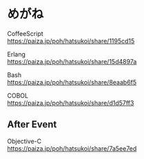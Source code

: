 めがね
======


CoffeeScript  
https://paiza.jp/poh/hatsukoi/share/1195cd15  
  
  
Erlang  
https://paiza.jp/poh/hatsukoi/share/15d4897a  
  
  
Bash  
https://paiza.jp/poh/hatsukoi/share/8eaab6f5  
  
  
COBOL  
https://paiza.jp/poh/hatsukoi/share/d1d57ff3  
  
  
  
After Event
-----------
  
  
  
Objective-C  
https://paiza.jp/poh/hatsukoi/share/7a5ee7ed  

